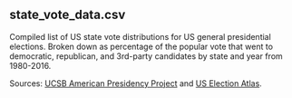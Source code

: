 ## state_vote_data.csv

Compiled list of US state vote distributions for US general presidential elections. Broken down as percentage of the popular vote that went to democratic, republican, and 3rd-party candidates by state and year from 1980-2016.

Sources: [UCSB American Presidency Project](http://www.presidency.ucsb.edu/) and [US Election Atlas](http://uselectionatlas.org/).